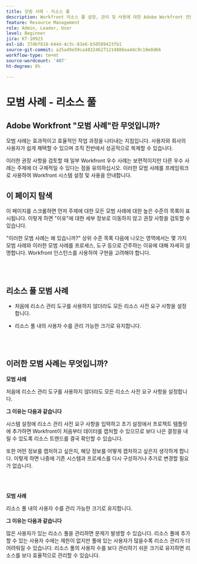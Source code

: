 ```yaml
---
title: 모범 사례 - 리소스 풀
description: Workfront 리소스 풀 설정, 관리 및 사용에 대한 Adobe Workfront 전문가의 모범 사례 권장 사항을 살펴보십시오.
feature: Resource Management
role: Admin, Leader, User
level: Beginner
jira: KT-10923
exl-id: 374bf818-644d-4c3c-83e6-b50589423fb1
source-git-commit: a25a49e59ca483246271214886ea4dc9c10e8d66
workflow-type: tm+mt
source-wordcount: '407'
ht-degree: 0%

---
```


# 모범 사례 - 리소스 풀

## Adobe Workfront &quot;모범 사례&quot;란 무엇입니까?

모범 사례는 효과적이고 효율적인 작업 과정을 나타내는 지침입니다. 사용자와 회사의 사용자가 쉽게 채택할 수 있으며 조직 전반에서 성공적으로 복제할 수 있습니다.

이러한 권장 사항을 검토할 때 일부 Workfront 우수 사례는 보편적이지만 다른 우수 사례는 주제에 더 구체적일 수 있다는 점을 유의하십시오. 이러한 모범 사례를 프레임워크로 사용하여 Workfront 시스템 설정 및 사용을 안내합니다.

## 이 페이지 탐색

이 페이지를 스크롤하면 먼저 주제에 대한 모든 모범 사례에 대한 높은 수준의 목록이 표시됩니다. 이렇게 하면 &quot;이유&quot;에 대한 세부 정보로 이동하지 않고 권장 사항을 검토할 수 있습니다.

&quot;이러한 모범 사례는 왜 있습니까?&quot; 상위 수준 목록 다음에 나오는 영역에서는 몇 가지 모범 사례와 이러한 모범 사례를 프로세스, 도구 등으로 간주하는 이유에 대해 자세히 설명합니다. Workfront 인스턴스를 사용하여 구현을 고려해야 합니다.

</br>
</br>

## 리소스 풀 모범 사례

* 처음에 리소스 관리 도구를 사용하지 않더라도 모든 리소스 사전 요구 사항을 설정합니다.

* 리소스 풀 내의 사용자 수를 관리 가능한 크기로 유지합니다.

</br>
</br>

## 이러한 모범 사례는 무엇입니까?

**모범 사례**

처음에 리소스 관리 도구를 사용하지 않더라도 모든 리소스 사전 요구 사항을 설정합니다.

**그 이유는 다음과 같습니다**

시스템 설정에 리소스 관리 사전 요구 사항을 입력하고 초기 설정에서 프로젝트 템플릿에 추가하면 Workfront이 처음부터 데이터를 캡처할 수 있으므로 보다 나은 결정을 내릴 수 있도록 리소스 트렌드를 결국 확인할 수 있습니다.

또한 어떤 정보를 캡처하고 싶은지, 해당 정보를 어떻게 캡처하고 싶은지 생각하게 합니다. 이렇게 하면 나중에 기존 시스템과 프로세스를 다시 구성하거나 추가로 변경할 필요가 없습니다.

</br>
</br>

**모범 사례**

리소스 풀 내의 사용자 수를 관리 가능한 크기로 유지합니다.

**그 이유는 다음과 같습니다**

많은 사용자가 있는 리소스 풀을 관리하면 문제가 발생할 수 있습니다. 리소스 풀에 추가할 수 있는 사용자 수에는 제한이 없지만 풀에 있는 사용자가 많을수록 리소스 관리가 더 어려워질 수 있습니다. 리소스 풀의 사용자 수를 보다 관리하기 쉬운 크기로 유지하면 리소스를 보다 효율적으로 관리할 수 있습니다.
